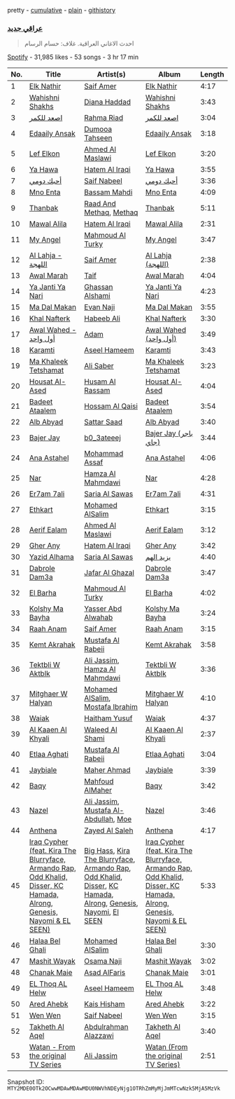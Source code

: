 pretty - [cumulative](/playlists/cumulative/37i9dQZF1DWVSIz2AGspV4.md) - [plain](/playlists/plain/37i9dQZF1DWVSIz2AGspV4) - [githistory](https://github.githistory.xyz/mackorone/spotify-playlist-archive/blob/main/playlists/plain/37i9dQZF1DWVSIz2AGspV4)

### [عراقي جديد](https://open.spotify.com/playlist/37i9dQZF1DWVSIz2AGspV4)

> احدث الاغاني العراقية\. غلاف: حسام الرسام

[Spotify](https://open.spotify.com/user/spotify) - 31,985 likes - 53 songs - 3 hr 17 min

| No. | Title | Artist(s) | Album | Length |
|---|---|---|---|---|
| 1 | [Elk Nathir](https://open.spotify.com/track/0wgEd2trLis21up4IPj6hs) | [Saif Amer](https://open.spotify.com/artist/748f0zL5X2KNapx8K93SUq) | [Elk Nathir](https://open.spotify.com/album/4Tg7ogpzAMwVlVhrOPhVBx) | 4:17 |
| 2 | [Wahishni Shakhs](https://open.spotify.com/track/1ZIhUK12wFNkluBOn5xL1A) | [Diana Haddad](https://open.spotify.com/artist/6EtB4NuwPezzxaGqHHU7C2) | [Wahishni Shakhs](https://open.spotify.com/album/29YDoB2HipVG669Qo2Blsm) | 3:43 |
| 3 | [اصعد للكمر](https://open.spotify.com/track/6ZKcyeppoycSkUn2FNPco2) | [Rahma Riad](https://open.spotify.com/artist/1JrJQz0AlGYbLxBnOEWfLx) | [اصعد للكمر](https://open.spotify.com/album/4IpLAgv5vUkUT9yX2LK3QA) | 3:04 |
| 4 | [Edaaily Ansak](https://open.spotify.com/track/0DpLsWfTP35x7Qyoxm1zNx) | [Dumooa Tahseen](https://open.spotify.com/artist/0453pwQTyMdU2a66fCFaUQ) | [Edaaily Ansak](https://open.spotify.com/album/75T5jMz1R3llv8P8SVXC9q) | 3:18 |
| 5 | [Lef Elkon](https://open.spotify.com/track/5Rzq5P1v9xDfPc5jTOieAM) | [Ahmed Al Maslawi](https://open.spotify.com/artist/00VUV8R7oHc6FSLFyNmwFa) | [Lef Elkon](https://open.spotify.com/album/1y0OCBu84DwxC6Ba3toGRA) | 3:20 |
| 6 | [Ya Hawa](https://open.spotify.com/track/2vAAElgBqn7Zg4RE8ILTnb) | [Hatem Al Iraqi](https://open.spotify.com/artist/0yLMdeDY9aaF6R5V8EO99D) | [Ya Hawa](https://open.spotify.com/album/1Sa0mPHew4z0Ukl3UkDuzi) | 3:55 |
| 7 | [أحبك دومي](https://open.spotify.com/track/6ifzqwDP0Fnsz4uhHB8k2c) | [Saif Nabeel](https://open.spotify.com/artist/2i8aIAYY0wCKbFYWiihztK) | [أحبك دومي](https://open.spotify.com/album/0800c1fgGe68F8wHAKU56W) | 3:36 |
| 8 | [Mno Enta](https://open.spotify.com/track/2GBYI4P8SvdjcEfUELPzpd) | [Bassam Mahdi](https://open.spotify.com/artist/3n6hTwcg7nmNCmHl1sHeCO) | [Mno Enta](https://open.spotify.com/album/0ICKOpQg0VdEDQnZSHA07c) | 4:09 |
| 9 | [Thanbak](https://open.spotify.com/track/0FOPyub9jFXCT23dJPU4Z9) | [Raad And Methaq](https://open.spotify.com/artist/2TS6Y2HXkANqlIC7ZNi5zq), [Methaq](https://open.spotify.com/artist/55c0fnBF1EYaA941Z7srCZ) | [Thanbak](https://open.spotify.com/album/4YCMXvlPMKqgI1w2f0sHuV) | 5:11 |
| 10 | [Mawal Alila](https://open.spotify.com/track/0VS8KoZU9eJlEbrAdmd93a) | [Hatem Al Iraqi](https://open.spotify.com/artist/0yLMdeDY9aaF6R5V8EO99D) | [Mawal Alila](https://open.spotify.com/album/4KwlxCgjLklIgoWVZY0zoz) | 2:31 |
| 11 | [My Angel](https://open.spotify.com/track/49cz53NuIM51grKU3vzfw6) | [Mahmoud Al Turky](https://open.spotify.com/artist/1GVRoyErxhZGdvmOKGO7W7) | [My Angel](https://open.spotify.com/album/6vDsUpYNxKGDcMDRUzLZpF) | 3:47 |
| 12 | [Al Lahja \- اللهجة](https://open.spotify.com/track/6YlUqBfdYjfAIOD56lqR26) | [Saif Amer](https://open.spotify.com/artist/748f0zL5X2KNapx8K93SUq) | [Al Lahja \(اللهجة\)](https://open.spotify.com/album/3V0G68ATxV8w7Zs5eOKEqi) | 2:38 |
| 13 | [Awal Marah](https://open.spotify.com/track/5xcZqcy77FOa8qL8AVLZfv) | [Taif](https://open.spotify.com/artist/66XWRsuL9rNfq5CFoOCTLC) | [Awal Marah](https://open.spotify.com/album/67fv0fvX3nzAnBHCZJNqqa) | 4:04 |
| 14 | [Ya Janti Ya Nari](https://open.spotify.com/track/5qtAaqobu4NUGsnBA1Hlx1) | [Ghassan Alshami](https://open.spotify.com/artist/0qguH6YJEX8iRuHjjb98sC) | [Ya Janti Ya Nari](https://open.spotify.com/album/3cgzsdNLX4ijTwPXZZ3fMp) | 4:23 |
| 15 | [Ma Dal Makan](https://open.spotify.com/track/706ybZpgqWUWxf0lpwPkpG) | [Evan Naji](https://open.spotify.com/artist/2zgE2v3Zdc8CCFqATOA08Q) | [Ma Dal Makan](https://open.spotify.com/album/6BOjZpXEsOOutRTEG0BYWT) | 3:55 |
| 16 | [Khal Nafterk](https://open.spotify.com/track/3NUhC39QTOVtlDC2jvO9st) | [Habeeb Ali](https://open.spotify.com/artist/7KArBbdJ0GLtkEM3LUv1Fj) | [Khal Nafterk](https://open.spotify.com/album/0eq2PMVmydIIKz8C4l0V5G) | 3:30 |
| 17 | [Awal Wahed \- أول واحد](https://open.spotify.com/track/3TRMyTLIbscI2U38QFU6FE) | [Adam](https://open.spotify.com/artist/2VXNaPH6tQXdoLbU3PrRVz) | [Awal Wahed \(أول واحد\)](https://open.spotify.com/album/632lr49KgwwQXhV1dg6aeF) | 3:49 |
| 18 | [Karamti](https://open.spotify.com/track/1KvMp5OqzpTQOZYOohzynn) | [Aseel Hameem](https://open.spotify.com/artist/10bqdRYq6Ha83UeU77iXAo) | [Karamti](https://open.spotify.com/album/7qQx75GAnzjtyoKRbYFHZE) | 3:43 |
| 19 | [Ma Khaleek Tetshamat](https://open.spotify.com/track/7MBUSkkQlELJVysEKeAvbI) | [Ali Saber](https://open.spotify.com/artist/6kNbn4f4j3Uhd79CGCmcFK) | [Ma Khaleek Tetshamat](https://open.spotify.com/album/2ftYkVKUmulxBXxWoCcENz) | 3:23 |
| 20 | [Housat Al\-Ased](https://open.spotify.com/track/0nBNzq38wLMVAh91bC5Eyl) | [Husam Al Rassam](https://open.spotify.com/artist/4WSDfufVR7neAAJngREPth) | [Housat Al\-Ased](https://open.spotify.com/album/2aSjEA9gC5J08NtTlKGRqG) | 4:04 |
| 21 | [Badeet Ataalem](https://open.spotify.com/track/6WZOR9YQ54pQnftACw8yki) | [Hossam Al Qaisi](https://open.spotify.com/artist/52OVGQP9OJKCwqfQdnF4lw) | [Badeet Ataalem](https://open.spotify.com/album/3RLuEnHtsTWeQRIP8m9okh) | 3:54 |
| 22 | [Alb Abyad](https://open.spotify.com/track/3KZVDZxoe4Yg5goKnIo7eI) | [Sattar Saad](https://open.spotify.com/artist/2XwGAWUjz9JYas4QTq0lQN) | [Alb Abyad](https://open.spotify.com/album/6AaqiA3BXCczyl7CrLzHZs) | 3:40 |
| 23 | [Bajer Jay](https://open.spotify.com/track/6OF9M3Z93gZ0mVqWir9lCB) | [b0\_3ateeej](https://open.spotify.com/artist/3u6nwCWGoZdg5fHJduQh0q) | [Bajer Jay \(باجر جاي\)](https://open.spotify.com/album/4yDWJwk3R6LCSZvdENDUII) | 3:44 |
| 24 | [Ana Astahel](https://open.spotify.com/track/0DQQIvNQ5YM1Ci6znjvRb9) | [Mohammad Assaf](https://open.spotify.com/artist/0IjIdnhlsKfAfOl5ph5TsE) | [Ana Astahel](https://open.spotify.com/album/21cNpmRbUJCv2ojUk3CmGn) | 4:06 |
| 25 | [Nar](https://open.spotify.com/track/1KFRIHZppFpLIQXhyVjniO) | [Hamza Al Mahmdawi](https://open.spotify.com/artist/4fClSImakiSPnfxOa4NOiW) | [Nar](https://open.spotify.com/album/2Ls4sAGfO30G9Tuhsu3HKI) | 4:28 |
| 26 | [Er7am 7ali](https://open.spotify.com/track/6SgEZAjgJCjqunDi1bKJfR) | [Saria Al Sawas](https://open.spotify.com/artist/3FxDJmY1Dj5bgaGunLoyaZ) | [Er7am 7ali](https://open.spotify.com/album/7bzq1yir1DHiQSS8E2B5hX) | 4:31 |
| 27 | [Ethkart](https://open.spotify.com/track/22g7S2odtoInanZZMAP4Dx) | [Mohamed AlSalim](https://open.spotify.com/artist/5Zkp6UaHTafGRXROGj6W0S) | [Ethkart](https://open.spotify.com/album/5gNs2z7e2NbM76jZN9WOs4) | 3:15 |
| 28 | [Aerif Ealam](https://open.spotify.com/track/3lR76Thi8qiARWyR56fRqf) | [Ahmed Al Maslawi](https://open.spotify.com/artist/00VUV8R7oHc6FSLFyNmwFa) | [Aerif Ealam](https://open.spotify.com/album/6fEb4CMn6M8uqu9SxwFNi3) | 3:12 |
| 29 | [Gher Any](https://open.spotify.com/track/0az73QKySqn6l23TWoljUt) | [Hatem Al Iraqi](https://open.spotify.com/artist/0yLMdeDY9aaF6R5V8EO99D) | [Gher Any](https://open.spotify.com/album/5HkpOu0MwwMcQdo6DUA5CQ) | 3:42 |
| 30 | [Yazid Alhama](https://open.spotify.com/track/59ZuKOZER5zP4dCUe1U6wM) | [Saria Al Sawas](https://open.spotify.com/artist/3FxDJmY1Dj5bgaGunLoyaZ) | [يزيد الهم](https://open.spotify.com/album/29D1k5ambOiIO7J9KuQzCf) | 4:40 |
| 31 | [Dabrole Dam3a](https://open.spotify.com/track/5k1u7jIpoKQSR90fbiJINY) | [Jafar Al Ghazal](https://open.spotify.com/artist/33FJbhlNRNQIBQdlSF91sr) | [Dabrole Dam3a](https://open.spotify.com/album/64iTFqHAC2Ag4PGTV3AkZW) | 3:47 |
| 32 | [El Barha](https://open.spotify.com/track/2vyRQqSjCIfODAyqntNjlG) | [Mahmoud Al Turky](https://open.spotify.com/artist/1GVRoyErxhZGdvmOKGO7W7) | [El Barha](https://open.spotify.com/album/5N18SA94PoeUQTeNfZ8eeN) | 4:02 |
| 33 | [Kolshy Ma Bayha](https://open.spotify.com/track/17bI0GhEjP59OHu4yuYjst) | [Yasser Abd Alwahab](https://open.spotify.com/artist/6257KWddv5693NK51w7iXa) | [Kolshy Ma Bayha](https://open.spotify.com/album/58XqFD7G0i5cMDbFqnkqmH) | 3:24 |
| 34 | [Raah Anam](https://open.spotify.com/track/7zxuNEe1gUJGnCN4p30UMf) | [Saif Amer](https://open.spotify.com/artist/748f0zL5X2KNapx8K93SUq) | [Raah Anam](https://open.spotify.com/album/2i7RxBm480Zc6g6FHYc2SE) | 3:15 |
| 35 | [Kemt Akrahak](https://open.spotify.com/track/6dUcVMzyhHtc53fIEKbzOf) | [Mustafa Al Rabeii](https://open.spotify.com/artist/0jqaRKpjya9UYjDMK6Bg0j) | [Kemt Akrahak](https://open.spotify.com/album/5E2oPXxKJgutwwKQrwQftZ) | 3:58 |
| 36 | [Tektbli W Aktblk](https://open.spotify.com/track/3WA0CwoDzefz4psnqrnM1I) | [Ali Jassim](https://open.spotify.com/artist/0sQhYPLQcT2qUZ5KV25WSe), [Hamza Al Mahmdawi](https://open.spotify.com/artist/4fClSImakiSPnfxOa4NOiW) | [Tektbli W Aktblk](https://open.spotify.com/album/0vcGkTrQqdI2Zdb6PaJGyw) | 3:36 |
| 37 | [Mitghaer W Halyan](https://open.spotify.com/track/6dnkpGCXQc22MpGYrO1tFn) | [Mohamed AlSalim](https://open.spotify.com/artist/5Zkp6UaHTafGRXROGj6W0S), [Mostafa Ibrahim](https://open.spotify.com/artist/6rEEUjWP7GWSQHo5sTU2ZU) | [Mitghaer W Halyan](https://open.spotify.com/album/6htpatd9SodufzqQDrLjM3) | 4:10 |
| 38 | [Waiak](https://open.spotify.com/track/6iJ9ROZDjbvKBr8cdrVNiF) | [Haitham Yusuf](https://open.spotify.com/artist/02zgHwO8Mwq86RTuXL3JXQ) | [Waiak](https://open.spotify.com/album/5j1NW6jEgcCgy7PsFA9h3Y) | 4:37 |
| 39 | [Al Kaaen Al Khyali](https://open.spotify.com/track/0EMIL4R3HQyZkCnIw8DT07) | [Waleed Al Shami](https://open.spotify.com/artist/05LLsyiJRSjBpe54u0jJRz) | [Al Kaaen Al Khyali](https://open.spotify.com/album/2V5GC1ERTCwPPxcvkZEqHl) | 2:37 |
| 40 | [Etlaa Aghati](https://open.spotify.com/track/10juBpJzpYj5v0fd6rPJUx) | [Mustafa Al Rabeii](https://open.spotify.com/artist/0jqaRKpjya9UYjDMK6Bg0j) | [Etlaa Aghati](https://open.spotify.com/album/4CZhwExlvM6ij99vFei40Q) | 3:04 |
| 41 | [Jaybiale](https://open.spotify.com/track/7y5xSuRJxX2J273yPJ3HmU) | [Maher Ahmad](https://open.spotify.com/artist/5yLHbf0ksRIA5w44VysqvC) | [Jaybiale](https://open.spotify.com/album/3mfasbwnaWRjREVfzXDoih) | 3:39 |
| 42 | [Baqy](https://open.spotify.com/track/1Z0uOrpc5n6YfiJMEYryFz) | [Mahfoud AlMaher](https://open.spotify.com/artist/4VYdwh1l1CyIp0T4LhOHNI) | [Baqy](https://open.spotify.com/album/5kWR9AVsfRWJxenTGSTYqm) | 3:42 |
| 43 | [Nazel](https://open.spotify.com/track/6SEzeBRGe7ogNQixZzebDp) | [Ali Jassim](https://open.spotify.com/artist/0sQhYPLQcT2qUZ5KV25WSe), [Mustafa Al\-Abdullah](https://open.spotify.com/artist/3hHA3JWJQfVAYx5lRTxSxu), [Moe](https://open.spotify.com/artist/4s03DfC6cLxCYirblvaKlO) | [Nazel](https://open.spotify.com/album/4Zyp8rzt5VCSyO7cz066QI) | 3:46 |
| 44 | [Anthena](https://open.spotify.com/track/6qgdwgLxnzZWkAlqAp40jY) | [Zayed Al Saleh](https://open.spotify.com/artist/1l5hkQZj28djsCJWtN62wm) | [Anthena](https://open.spotify.com/album/0c4Bl7iy3X26TdHLshIHZc) | 4:17 |
| 45 | [Iraq Cypher \(feat\. Kira The Blurryface, Armando Rap, Odd Khalid, Disser, KC Hamada, Alrong, Genesis, Nayomi & EL SEEN\)](https://open.spotify.com/track/1WMQlJFH3UIuwAKkoatUo5) | [Big Hass](https://open.spotify.com/artist/2ql58UK3Kq5d32topEu6Tv), [Kira The Blurryface](https://open.spotify.com/artist/4R7pxLuB67BtKVX0BQRIyO), [Armando Rap](https://open.spotify.com/artist/2mFgrI1DeYCb5BMO4TzPkX), [Odd Khalid](https://open.spotify.com/artist/59Ie9C5y5W6M1gBj0FUvkk), [Disser](https://open.spotify.com/artist/1ckKDZAAYGqSHi8quAW7PZ), [KC Hamada](https://open.spotify.com/artist/3blZFhMJ3PjJSnOcoHg8bO), [Alrong](https://open.spotify.com/artist/0A82D7QijLeWDlwIWP2Xrx), [Genesis](https://open.spotify.com/artist/06C9hjoLs86MsWSZysR4hj), [Nayomi](https://open.spotify.com/artist/63pexOL4YuXMRprBVl8wXh), [El SEEN](https://open.spotify.com/artist/13TSKN9KQtsYPmkA5zJwua) | [Iraq Cypher \(feat\. Kira The Blurryface, Armando Rap, Odd Khalid, Disser, KC Hamada, Alrong, Genesis, Nayomi & EL SEEN\)](https://open.spotify.com/album/0v99Q4aIsmzSf0UzYRGg2z) | 5:33 |
| 46 | [Halaa Bel Ghali](https://open.spotify.com/track/725jIHfBfhBDhGiz4YbNIk) | [Mohamed AlSalim](https://open.spotify.com/artist/5Zkp6UaHTafGRXROGj6W0S) | [Halaa Bel Ghali](https://open.spotify.com/album/7vXcEY4tHpE3aWjD8O28QG) | 3:30 |
| 47 | [Mashit Wayak](https://open.spotify.com/track/0Wq13UFsTy0ZGmwmPd7iaw) | [Osama Naji](https://open.spotify.com/artist/0Wsn2xJsy1aeAPfNviVDm4) | [Mashit Wayak](https://open.spotify.com/album/6ZoXSyv6O4ZMYQt8XVCPIg) | 3:02 |
| 48 | [Chanak Maie](https://open.spotify.com/track/295ovqtdTp6hfkm9vdoe6b) | [Asad AlFaris](https://open.spotify.com/artist/2Onv3ddpJN6BIpxpE4Drh3) | [Chanak Maie](https://open.spotify.com/album/06a1Roqbrkl7c6bfIBlZHF) | 3:01 |
| 49 | [EL Thoq AL Helw](https://open.spotify.com/track/1djs1SBvrnSFsuLySiGTHu) | [Aseel Hameem](https://open.spotify.com/artist/10bqdRYq6Ha83UeU77iXAo) | [EL Thoq AL Helw](https://open.spotify.com/album/2lxYEVZGgHRxIdc4hMWDid) | 3:48 |
| 50 | [Ared Ahebk](https://open.spotify.com/track/086RaoiNdWZofaL01JOOfF) | [Kais Hisham](https://open.spotify.com/artist/5NoDkAWBJIHHBhq2iBtmcn) | [Ared Ahebk](https://open.spotify.com/album/0o4ycxV0Wnj3vUkpojMmMo) | 3:22 |
| 51 | [Wen Wen](https://open.spotify.com/track/3EN1SgNhN2VzewMpYglMKh) | [Saif Nabeel](https://open.spotify.com/artist/2i8aIAYY0wCKbFYWiihztK) | [Wen Wen](https://open.spotify.com/album/1WZvUCn06pvksWG9ZNHata) | 3:15 |
| 52 | [Takheth Al Aqel](https://open.spotify.com/track/19lnl3mSePtp1ic4SLCGwe) | [Abdulrahman Alazzawi](https://open.spotify.com/artist/2QxSb4y90CGYdmyFsh4XSg) | [Takheth Al Aqel](https://open.spotify.com/album/48sJulWc8sXuzgL5aTbOH9) | 3:40 |
| 53 | [Watan \- From the original TV Series](https://open.spotify.com/track/2MQpKJNVY6hMnkpOHQsAG7) | [Ali Jassim](https://open.spotify.com/artist/0sQhYPLQcT2qUZ5KV25WSe) | [Watan \(From the original TV Series\)](https://open.spotify.com/album/3tzDXEPAYGr7Men2aCgkyG) | 2:51 |

Snapshot ID: `MTY2MDE0OTk2OCwwMDAwMDAwMDU0NWVhNDEyNjg1OTRhZmMyMjJmMTcwNzk5MjA5MzVk`
